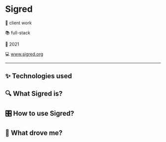 # Sigred

🤝 client work

📚 full-stack

📅 2021

💻 www.sigred.org

____

## ✨ Technologies used


##  🔍 What Sigred is? 


## 🎛️ How to use Sigred? 


## 🚀 What drove me? 